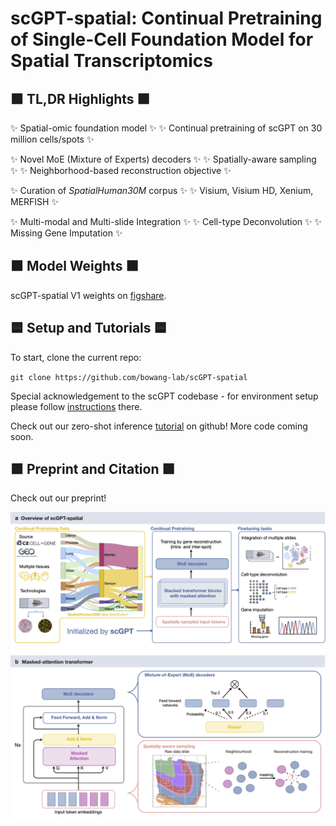 # scGPT-spatial: Continual Pretraining of Single-Cell Foundation Model for Spatial Transcriptomics

## 🟩 </ins>TL,DR Highlights 🟩

✨ Spatial-omic foundation model ✨ ✨ Continual pretraining of scGPT on 30 million cells/spots ✨ 


✨ Novel MoE (Mixture of Experts) decoders ✨ ✨ Spatially-aware sampling ✨ ✨ Neighborhood-based reconstruction objective ✨ 


✨ Curation of *SpatialHuman30M* corpus ✨ ✨ Visium, Visium HD, Xenium, MERFISH ✨


✨ Multi-modal and Multi-slide Integration ✨ ✨ Cell-type Deconvolution ✨ ✨ Missing Gene Imputation ✨


## 🟫 Model Weights 🟫

scGPT-spatial V1 weights on [figshare](https://figshare.com/articles/software/scGPT-spatial_V1_Model_Weights/28356068?file=52163879).

## 🟦 Setup and Tutorials 🟦
To start, clone the current repo:

`git clone https://github.com/bowang-lab/scGPT-spatial`

Special acknowledgement to the scGPT codebase - for environment setup please follow [instructions](https://github.com/bowang-lab/scGPT) there.

Check out our zero-shot inference [tutorial](https://github.com/bowang-lab/scGPT-spatial/tree/main/tutorials) on github! More code coming soon.

## 🟪 Preprint and Citation 🟪

Check out our preprint!

![scGPT-spatial workflow](images/Fig1.png)
